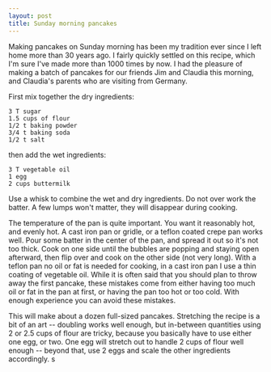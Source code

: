 ```yaml
---
layout: post
title: Sunday morning pancakes
---
```


Making pancakes on Sunday morning has been my tradition ever since I left home more than 30 years ago. I fairly quickly settled on this recipe, which I'm sure I've made more than 1000 times by now. I had the pleasure of making a batch of pancakes for our friends Jim and Claudia this morning, and Claudia's parents who are visiting from Germany.

First mix together the dry ingredients:

    3 T sugar  
    1.5 cups of flour  
    1/2 t baking powder  
    3/4 t baking soda  
    1/2 t salt

then add the wet ingredients:

    3 T vegetable oil  
    1 egg  
    2 cups buttermilk  

Use a whisk to combine the wet and dry ingredients. Do not over work the batter. A few lumps won't matter, they will disappear during cooking.

The temperature of the pan is quite important. You want it reasonably hot, and evenly hot. A cast iron pan or gridle, or a teflon coated crepe pan works well. Pour some batter in the center of the pan, and spread it out so it's not too thick. Cook on one side until the bubbles are popping and staying open afterward, then flip over and cook on the other side (not very long). With a teflon pan no oil or fat is needed for cooking, in a cast iron pan I use a thin coating of vegetable oil. While it is often said that you should plan to throw away the first pancake, these mistakes come from either having too much oil or fat in the pan at first, or having the pan too hot or too cold. With enough experience you can avoid these mistakes.

This will make about a dozen full-sized pancakes. Stretching the recipe is a bit of an art -- doubling works well enough, but in-between quantities using 2 or 2.5 cups of flour are tricky, because you basically have to use either one egg, or two. One egg will stretch out to handle 2 cups of flour well enough -- beyond that, use 2 eggs and scale the other ingredients accordingly. 
s